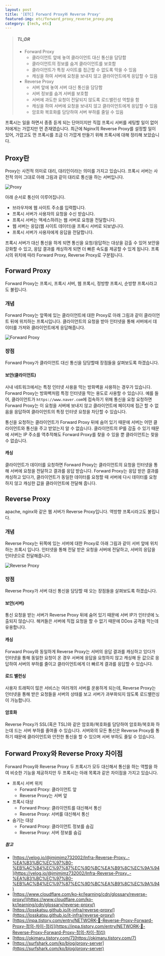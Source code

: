 ```yaml
---
layout: post
title: '[ETC] Forward Proxy와 Reverse Proxy'
featured-img: etc/forward_proxy_reverse_proxy.png
category: [tech, etc]
---
```


> ##### TL;DR
> - Forward Proxy
>   - 클라이언트 앞에 놓여 클라이언트 대신 통신을 담당함
>   - 클라이언트의 정보를 숨겨 클라이언트를 보호함
>   - 클라이언트가 특정 사이트를 접근할 수 없도록 막을 수 있음
>   - 캐싱을 하여 서버에 요청을 보내지 않고 클라이언트에게 응답할 수 있음
> - Reverse Proxy
>   - 서버 앞에 놓여 서버 대신 통신을 담당함
>   - 서버 정보를 숨겨 서버를 보호함
>   - 서버에 과도한 요청이 전달되지 않도록 로드밸린성 역할을 함
>   - 캐싱을 하여 서버에 요청을 보내지 않고 클라이언트에게 응답할 수 있음
>   - 암호화 복호화를 담당하여 서버 부하를 줄일 수 있음

프록시는 일을 하면서 종종 듣게 되는 단어이지만 직접 프록시 서버를 세팅할 일이 없어 저에게는 가깝지만 먼 존재였습니다. 최근에 Nginx의 Reverse Proxy를 설정할 일이 있어, 가깝고도 먼 프록시를 조금 더 가깝게 만들기 위해 프록시에 대해 정리해 보았습니다.

## Proxy란
Proxy는 사전적 의미로 대리, 대리인이라는 의미를 가지고 있습니다. 프록시 서버는 사전적 의미 그대로 아래 그림과 같이 대리로 통신을 하는 서버입니다.

![Proxy](/assets/img/posts/etc/proxy.png)

아래 순서로 통신이 이루어집니다.

- 브라우저에 웹 사이트 주소를 입력합니다.
- 프록시 서버가 사용자의 요청을 수신 받습니다.
- 프록시 서버는 액세스하려는 웹 서버로 요청을 전달합니다.
- 웹 서버는 응답(웹 사이트 데이터)을 프록시 서버로 되보냅니다.
- 프록시 서버가 사용자에게 응답을 전달합니다.

프록시 서버가 대신 통신을 하게 되면 통신을 요청/응답하는 대상을 감출 수 있어 보안을 강화할 수 있고, 응답 결과를 캐싱하게 되면 더 빠른 속도를 제공할 수 있게 됩니다. 프록시의 위치에 따라 Forward Proxy, Reverse Proxy로 구분됩니다.

## Forward Proxy
Forward Proxy는 프록시, 프록시 서버, 웹 프록시, 정방향 프록시, 순방향 프록시라고도 불립니다.

### 개념
Forward Proxy는 앞쪽에 있는 클라이언트에 대한 Proxy로 아래 그림과 같이 클라이언트 뒤에 위치하는 프록시입니다. 클라이언트의 요청을 받아 인터넷을 통해 서버에서 데이터를 가져와 클라이언트에게 응답해줍니다.

![Forward Proxy](/assets/img/posts/etc/forward_proxy.png)

### 장점
Forward Proxy가 클라이언트 대신 통신을 담당할때 장점들을 살펴보도록 하겠습니다.

#### 보안(클라이언트)
사내 네트워크에서는 특정 인터넷 사용을 막는 방화벽을 사용하는 경우가 있습니다. Forward Proxy는 방화벽처럼 특정 인터넷을 막는 용도로 사용할 수 있습니다. 예를 들어, 클라이언트가 `https://www.naver.com`에 접속하기 위해 통신을 요청 요청하면 Forward Proxy는 이 요청을 서버에 보내지 않고 클라이언트에 페이지에 접근 할 수 없음을 응답하여 클라이언트의 특정 인터넷 요청을 차단할 수 있습니다.

통신을 요청하는 클라이언트가 Forward Proxy 뒤에 숨어 있기 때문에 서버는 어떤 클라이언트와 통신을 주고 받았는지 알 수 없습니다. 클라이언트의 IP를 감출 수 있기 때문에 서버는 IP 주소를 역추적해도 Forward Proxy를 찾을 수 있을 뿐 클라이언트는 찾을 수 없습니다.

#### 캐싱
클라이언트가 데이터를 요청하면 Forward Proxy는 클라이언트의 요청을 인터넷을 통해 서버에 요청을 전달하고 결과를 응답 받습니다. Forward Proxy는 응답 받은 결과를 캐싱하고 있다가, 클라이언트가 동일한 데이터를 요청할 때 서버에 다시 데이터를 요청하지 않고 캐싱한 값을 클라이언트에 전달해 줍니다.

## Reverse Proxy
apache, nginx와 같은 웹 서버가 Reverse Proxy입니다. 역방향 프록시라고도 불립니다.

### 개념
Reverse Proxy는 뒤쪽에 있는 서버에 대한 Proxy로 아래 그림과 같이 서버 앞에 위치하는 프록시 입니다. 인터넷을 통해 전달 받은 요청을 서버에 전달하고, 서버의 응답을 인터넷으로 전달해줍니다.

![Reverse Proxy](/assets/img/posts/etc/reverse_proxy.png)

### 장점
Reverse Proxy가 서버 대신 통신을 담당할 때 오는 장점들을 살펴보도록 하겠습니다.

#### 보안(서버)
통신 요청을 받는 서버가 Reverse Proxy 뒤에 숨어 있기 때문에 서버 IP가 인터넷에 노출되지 않습니다. 해커들은 서버에 직접 요청을 할 수 없기 때문에 DDos 공격을 막는데 유용합니다.

#### 캐싱
Forward Proxy와 동일하게 Reverse Proxy는 서버의 응답 결과를 캐싱하고 있다가 인터넷을 통해 동일한 요청이 온 경우 서버에 응답을 요청하지 않고 캐싱해 둔 값으로 응답하여 서버의 부하를 줄이고 클라이언트에게 더 빠르게 결과를 응답할 수 있습니다.

#### 로드 밸런싱
사용자 트래픽이 많은 서비스는 여러개의 서버를 운용하게 되는데, Reverse Proxy는 인터넷을 통해 받은 요청들을 서버의 상태를 보고 서버가 과부화되지 않도록 로드밸런싱이 가능합니다.

#### 암호화
Reverse Proxy가 SSL(혹은 TSL)와 같은 암호화/복호화를 담당하여 암호화/복호화 하는데 드는 서버 부하를 줄여줄 수 있습니다. 서버와의 모든 통신은 Reverse Proxy를 통하기 때문에 클라이언트와 안전한 통신을 할 수 있으며 서버 부하도 줄일 수 있습니다.

## Forward Proxy와 Reverse Proxy 차이점
Forward Proxy와 Reverse Proxy 두 프록시가 모두 대신해서 통신을 하는 역할을 하여 비슷한 기능을 제공하지만 두 프록시는 아래 목록과 같은 차이점을 가지고 있습니다.

- 프록시 서버 위치
  - Forward Proxy: 클라이언트 앞
  - Reverse Proxy는 서버 앞
- 프록시 대상
  - Forward Proxy: 클라이언트를 대신해서 통신
  - Reverse Proxy: 서버를 대신해서 통신
- 숨기는 대상
  - Forward Proxy: 클라이언트 정보를 숨김
  - Reverse Proxy: 서버 정보를 숨김

##### 참고
- [https://velog.io/@jmjmjmz732002/Infra-Reverse-Proxy..-%EA%B3%BC%EC%97%B0-%EB%AC%B4%EC%97%87%EC%9D%BC%EA%B9%8C%EC%9A%94](https://velog.io/@jmjmjmz732002/Infra-Reverse-Proxy..-%EA%B3%BC%EC%97%B0-%EB%AC%B4%EC%97%87%EC%9D%BC%EA%B9%8C%EC%9A%94)
- [https://www.cloudflare.com/ko-kr/learning/cdn/glossary/reverse-proxy/](https://www.cloudflare.com/ko-kr/learning/cdn/glossary/reverse-proxy/)
- [https://losskatsu.github.io/it-infra/reverse-proxy/](https://losskatsu.github.io/it-infra/reverse-proxy/)
- [https://inpa.tistory.com/entry/NETWORK-📡-Reverse-Proxy-Forward-Proxy-정의-차이-정리](https://inpa.tistory.com/entry/NETWORK-📡-Reverse-Proxy-Forward-Proxy-정의-차이-정리)
- [https://okimaru.tistory.com/7](https://okimaru.tistory.com/7)
- [https://surfshark.com/ko/blog/proxy-server](https://surfshark.com/ko/blog/proxy-server)
